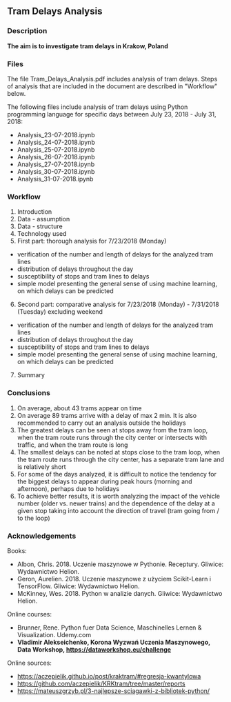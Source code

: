 ## Tram Delays Analysis
### Description

**The aim is to investigate tram delays in Krakow, Poland**

### Files

The file Tram_Delays_Analysis.pdf includes analysis of tram delays. Steps of analysis that are included in the document are described in "Workflow" below.

The following files include analysis of tram delays using Python programming language for specific days between July 23, 2018 - July 31, 2018:
- Analysis_23-07-2018.ipynb
- Analysis_24-07-2018.ipynb
- Analysis_25-07-2018.ipynb
- Analysis_26-07-2018.ipynb
- Analysis_27-07-2018.ipynb
- Analysis_30-07-2018.ipynb
- Analysis_31-07-2018.ipynb

### Workflow
1. Introduction
2. Data - assumption
3. Data - structure
4. Technology used
5. First part: thorough analysis for 7/23/2018 (Monday)
- verification of the number and length of delays for the analyzed tram lines
- distribution of delays throughout the day
- susceptibility of stops and tram lines to delays
- simple model presenting the general sense of using machine learning, on which delays can be predicted
6. Second part: comparative analysis for 7/23/2018 (Monday) - 7/31/2018 (Tuesday) excluding weekend
- verification of the number and length of delays for the analyzed tram lines
- distribution of delays throughout the day
- susceptibility of stops and tram lines to delays
- simple model presenting the general sense of using machine learning, on which delays can be predicted
7. Summary

### Conclusions
1. On average, about 43 trams appear on time
2. On average 89 trams arrive with a delay of max 2 min. It is also recommended to carry out an analysis outside the holidays
3. The greatest delays can be seen at stops away from the tram loop, when the tram route runs through the city center or intersects with traffic, and when the tram route is long
4. The smallest delays can be noted at stops close to the tram loop, when the tram route runs through the city center, has a separate tram lane and is relatively short
5. For some of the days analyzed, it is difficult to notice the tendency for the biggest delays to appear during peak hours (morning and afternoon), perhaps due to holidays
6. To achieve better results, it is worth analyzing the impact of the vehicle number (older vs. newer trains) and the dependence of the delay at a given stop taking into account the direction of travel (tram going from / to the loop)

### Acknowledgements
Books:
- Albon, Chris. 2018. Uczenie maszynowe w Pythonie. Receptury. Gliwice: Wydawnictwo Helion.
- Geron, Aurelien. 2018. Uczenie maszynowe z użyciem Scikit-Learn i TensorFlow. Gliwice: Wydawnictwo Helion.
- McKinney, Wes. 2018. Python w analizie danych. Gliwice: Wydawnictwo Helion.

Online courses:
- Brunner, Rene. Python fuer Data Science, Maschinelles Lernen & Visualization. Udemy.com
- **Vladimir Alekseichenko, Korona Wyzwań Uczenia Maszynowego, Data Workshop, https://dataworkshop.eu/challenge**

Online sources:
- https://aczepielik.github.io/post/kraktram/#regresja-kwantylowa
- https://github.com/aczepielik/KRKtram/tree/master/reports
- https://mateuszgrzyb.pl/3-najlepsze-sciagawki-z-bibliotek-python/
